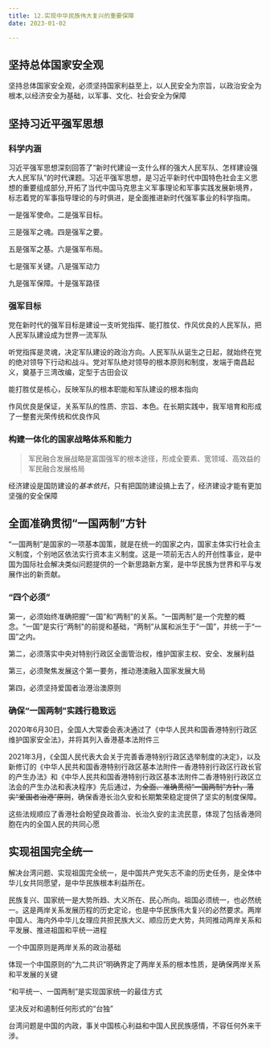 ```yaml
---
title: 12.实现中华民族伟大复兴的重要保障
date: 2023-01-02

---
```


## 坚持总体国家安全观<Badge text="了解" type="tip" />

坚持总体国家安全观，必须坚持国家利益至上，以人民安全为宗旨，以政治安全为根本,以经济安全为基础，以军事、文化、社会安全为保障

## 坚持习近平强军思想<Badge text="选择题" type="tip" />

### 科学内涵

习近平强军思想深刻回答了“新时代建设一支什么样的强大人民军队、怎样建设强大人民军队”的时代课题。习近平强军思想，是习近平新时代中国特色社会主义思想的重要组成部分,开拓了当代中国马克思主义军事理论和军事实践发展新境界，标志着党的军事指导理论的与时俱进，是全面推进新时代强军事业的科学指南。

一是强军使命。二是强军目标。

三是强军之魂。四是强军之要。

五是强军之基。六是强军布局。

七是强军关键。八是强军动力

九是强军保障。十是强军路径

### 强军目标

党在新时代的强军目标是建设一支听党指挥、能打胜仗、作风优良的人民军队，把人民军队建设成为世界一流军队

听党指挥是灵魂，决定军队建设的政治方向。人民军队从诞生之日起，就始终在党的绝对领导下行动和战斗。党对军队绝对领导的根本原则和制度，发端于南昌起义，奠基于三湾改编，定型于古田会议

能打胜仗是核心，反映军队的根本职能和军队建设的根本指向

作风优良是保证，关系军队的性质、宗旨、本色。在长期实践中，我军培育和形成了一整套光荣传统和优良作风

### 构建一体化的国家战略体系和能力

> 军民融合发展战略是富国强军的根本途径，形成全要素、宽领域、高效益的军民融合发展格局

经济建设是国防建设的*基本依托*，只有把国防建设搞上去了，经济建设才能有更加坚强的安全保障

## 全面准确贯彻“一国两制”方针<Badge text="选择题" type="tip" />

“一国两制”是国家的一项基本国策，就是在统一的国家之内，国家主体实行社会主义制度，个别地区依法实行资本主义制度。这是一项前无古人的开创性事业，是中国为国际社会解决类似问题提供的一个新思路新方案，是中华民族为世界和平与发展作出的新贡献。

### “四个必须”

第一，必须始终准确把握“一国”和“两制”的关系。“一国两制”是一个完整的概念。“一国”是实行“两制"的前提和基础，“两制”从属和派生于“一国”，并统一于“一国”之内。

第二，必须落实中央对特别行政区全面管治权，维护国家主权、安全、发展利益

第三，必须聚焦发展这个第一要务，推动港澳融入国家发展大局

第四，必须坚持爱国者治港治澳原则

### 确保“一国两制”实践行稳致远

2020年6月30日，全国人大常委会表决通过了《中华人民共和国香港特别行政区维护国家安全法》，并将其列入香港基本法附件三

2021年3月，《全国人民代表大会关于完善香港特别行政区选举制度的决定》，以及新修订的《中华人民共和国香港特别行政区基本法附件一香港特别行政区行政长官的产生办法》和《中华人民共和国香港特别行政区基本法附件二香港特别行政区立法会的产生办法和表决程序》先后通过，为~~全面、准确贯彻“一国两制”方针，落实“爱国者治港”原则~~，确保香港长治久安和长期繁荣稳定提供了坚实的制度保障。

这些法规顺应了香港社会盼望良政善治、长治久安的主流民意，体现了包括香港同胞在内的全国人民的共同心愿

## 实现祖国完全统一<Badge text="选择题" type="tip" />

解决台湾问题、实现祖国完全统一，是中国共产党矢志不渝的历史任务，是全体中华儿女共同愿望，是中华民族根本利益所在。

民族复兴、国家统一是大势所趋、大义所在、民心所向。祖国必须统一，也必然统一。这是两岸关系发展历程的历史定论，也是中华民族伟大复兴的必然要求。两岸中国人、海内外中华儿女理应共担民族大义、顺应历史大势，共同推动两岸关系和平发展、推进祖国和平统一进程

一个中国原则是两岸关系的政治基础

体现一个中国原则的“九二共识”明确界定了两岸关系的根本性质，是确保两岸关系和平发展的关键

“和平统一、一国两制”是实现国家统一的最佳方式

坚决反对和遏制任何形式的“台独”

台湾问题是中国的内政，事关中国核心利益和中国人民民族感情，不容任何外来干涉。